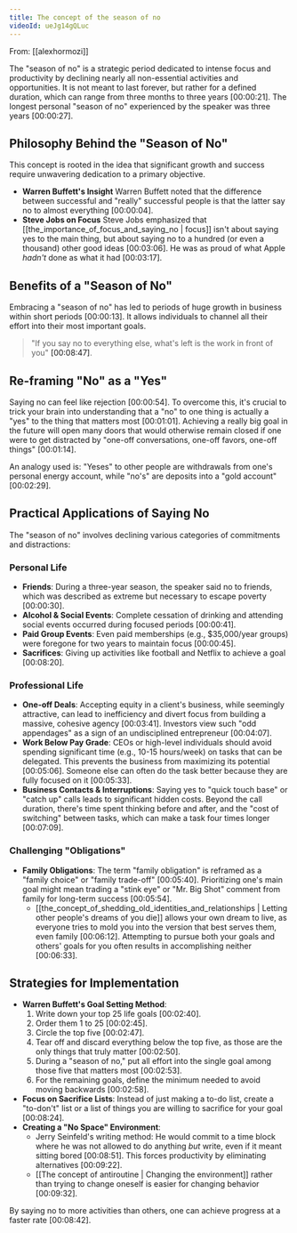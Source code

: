 ```yaml
---
title: The concept of the season of no
videoId: ueJg14gQLuc
---
```


From: [[alexhormozi]] <br/> 

The "season of no" is a strategic period dedicated to intense focus and productivity by declining nearly all non-essential activities and opportunities. It is not meant to last forever, but rather for a defined duration, which can range from three months to three years <a class="yt-timestamp" data-t="00:00:21">[00:00:21]</a>. The longest personal "season of no" experienced by the speaker was three years <a class="yt-timestamp" data-t="00:00:27">[00:00:27]</a>.

## Philosophy Behind the "Season of No"

This concept is rooted in the idea that significant growth and success require unwavering dedication to a primary objective.

*   **Warren Buffett's Insight**
    Warren Buffett noted that the difference between successful and "really" successful people is that the latter say no to almost everything <a class="yt-timestamp" data-t="00:00:04">[00:00:04]</a>.
*   **Steve Jobs on Focus**
    Steve Jobs emphasized that [[the_importance_of_focus_and_saying_no | focus]] isn't about saying yes to the main thing, but about saying no to a hundred (or even a thousand) other good ideas <a class="yt-timestamp" data-t="00:03:06">[00:03:06]</a>. He was as proud of what Apple *hadn't* done as what it had <a class="yt-timestamp" data-t="00:03:17">[00:03:17]</a>.

## Benefits of a "Season of No"

Embracing a "season of no" has led to periods of huge growth in business within short periods <a class="yt-timestamp" data-t="00:00:13">[00:00:13]</a>. It allows individuals to channel all their effort into their most important goals.

> "If you say no to everything else, what's left is the work in front of you" <a class="yt-timestamp" data-t="00:08:47">[00:08:47]</a>.

## Re-framing "No" as a "Yes"

Saying no can feel like rejection <a class="yt-timestamp" data-t="00:00:54">[00:00:54]</a>. To overcome this, it's crucial to trick your brain into understanding that a "no" to one thing is actually a "yes" to the thing that matters most <a class="yt-timestamp" data-t="00:01:01">[00:01:01]</a>. Achieving a really big goal in the future will open many doors that would otherwise remain closed if one were to get distracted by "one-off conversations, one-off favors, one-off things" <a class="yt-timestamp" data-t="00:01:14">[00:01:14]</a>.

An analogy used is: "Yeses" to other people are withdrawals from one's personal energy account, while "no's" are deposits into a "gold account" <a class="yt-timestamp" data-t="00:02:29">[00:02:29]</a>.

## Practical Applications of Saying No

The "season of no" involves declining various categories of commitments and distractions:

### Personal Life
*   **Friends**: During a three-year season, the speaker said no to friends, which was described as extreme but necessary to escape poverty <a class="yt-timestamp" data-t="00:00:30">[00:00:30]</a>.
*   **Alcohol & Social Events**: Complete cessation of drinking and attending social events occurred during focused periods <a class="yt-timestamp" data-t="00:00:41">[00:00:41]</a>.
*   **Paid Group Events**: Even paid memberships (e.g., $35,000/year groups) were foregone for two years to maintain focus <a class="yt-timestamp" data-t="00:00:45">[00:00:45]</a>.
*   **Sacrifices**: Giving up activities like football and Netflix to achieve a goal <a class="yt-timestamp" data-t="00:08:20">[00:08:20]</a>.

### Professional Life
*   **One-off Deals**: Accepting equity in a client's business, while seemingly attractive, can lead to inefficiency and divert focus from building a massive, cohesive agency <a class="yt-timestamp" data-t="00:03:41">[00:03:41]</a>. Investors view such "odd appendages" as a sign of an undisciplined entrepreneur <a class="yt-timestamp" data-t="00:04:07">[00:04:07]</a>.
*   **Work Below Pay Grade**: CEOs or high-level individuals should avoid spending significant time (e.g., 10-15 hours/week) on tasks that can be delegated. This prevents the business from maximizing its potential <a class="yt-timestamp" data-t="00:05:06">[00:05:06]</a>. Someone else can often do the task better because they are fully focused on it <a class="yt-timestamp" data-t="00:05:33">[00:05:33]</a>.
*   **Business Contacts & Interruptions**: Saying yes to "quick touch base" or "catch up" calls leads to significant hidden costs. Beyond the call duration, there's time spent thinking before and after, and the "cost of switching" between tasks, which can make a task four times longer <a class="yt-timestamp" data-t="00:07:09">[00:07:09]</a>.

### Challenging "Obligations"
*   **Family Obligations**: The term "family obligation" is reframed as a "family choice" or "family trade-off" <a class="yt-timestamp" data-t="00:05:40">[00:05:40]</a>. Prioritizing one's main goal might mean trading a "stink eye" or "Mr. Big Shot" comment from family for long-term success <a class="yt-timestamp" data-t="00:05:54">[00:05:54]</a>.
    *   [[the_concept_of_shedding_old_identities_and_relationships | Letting other people's dreams of you die]] allows your own dream to live, as everyone tries to mold you into the version that best serves them, even family <a class="yt-timestamp" data-t="00:06:12">[00:06:12]</a>. Attempting to pursue both your goals and others' goals for you often results in accomplishing neither <a class="yt-timestamp" data-t="00:06:33">[00:06:33]</a>.

## Strategies for Implementation

*   **Warren Buffett's Goal Setting Method**:
    1.  Write down your top 25 life goals <a class="yt-timestamp" data-t="00:02:40">[00:02:40]</a>.
    2.  Order them 1 to 25 <a class="yt-timestamp" data-t="00:02:45">[00:02:45]</a>.
    3.  Circle the top five <a class="yt-timestamp" data-t="00:02:47">[00:02:47]</a>.
    4.  Tear off and discard everything below the top five, as those are the only things that truly matter <a class="yt-timestamp" data-t="00:02:50">[00:02:50]</a>.
    5.  During a "season of no," put all effort into the single goal among those five that matters most <a class="yt-timestamp" data-t="00:02:53">[00:02:53]</a>.
    6.  For the remaining goals, define the minimum needed to avoid moving backwards <a class="yt-timestamp" data-t="00:02:58">[00:02:58]</a>.
*   **Focus on Sacrifice Lists**: Instead of just making a to-do list, create a "to-don't" list or a list of things you are willing to sacrifice for your goal <a class="yt-timestamp" data-t="00:08:24">[00:08:24]</a>.
*   **Creating a "No Space" Environment**:
    *   Jerry Seinfeld's writing method: He would commit to a time block where he was not allowed to do anything *but* write, even if it meant sitting bored <a class="yt-timestamp" data-t="00:08:51">[00:08:51]</a>. This forces productivity by eliminating alternatives <a class="yt-timestamp" data-t="00:09:22">[00:09:22]</a>.
    *   [[The concept of antiroutine | Changing the environment]] rather than trying to change oneself is easier for changing behavior <a class="yt-timestamp" data-t="00:09:32">[00:09:32]</a>.

By saying no to more activities than others, one can achieve progress at a faster rate <a class="yt-timestamp" data-t="00:08:42">[00:08:42]</a>.